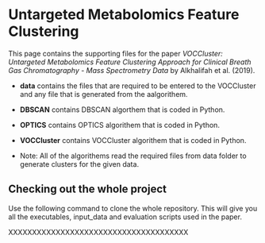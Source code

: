 # Untargeted Metabolomics Feature Clustering

This page contains the supporting files for the paper *VOCCluster: Untargeted Metabolomics Feature Clustering Approach for Clinical Breath Gas Chromatography - Mass Spectrometry Data* by Alkhalifah et al. (2019).

- **data**  contains the files that are required to be entered to the VOCCluster and any file that is generated from the aalgorithem.

- **DBSCAN** contains DBSCAN algorthem that is coded in Python.

- **OPTICS** contains OPTICS algorithem that is coded in Python.

- **VOCCluster** contains VOCCluster algorithem that is coded in Python.

- Note: All of the algorithems read the required files from data folder to generate clusters for the given data.



## Checking out the whole project

Use the following command to clone the whole repository. This will give you all the executables, input_data and evaluation scripts used in the paper.

XXXXXXXXXXXXXXXXXXXXXXXXXXXXXXXXXXXXXX
